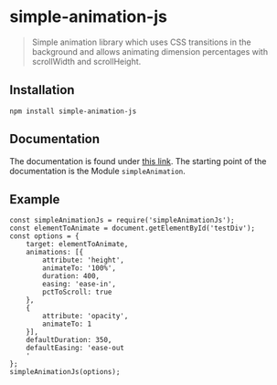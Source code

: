 
# simple-animation-js

> Simple animation library which uses CSS transitions in the background and allows animating dimension percentages with scrollWidth and scrollHeight.

## Installation

    npm install simple-animation-js

## Documentation

The documentation is found under [this link](https://competec.github.io/simple-animation-js).
The starting point of the documentation is the Module `simpleAnimation`.

## Example

    const simpleAnimationJs = require('simpleAnimationJs');
	const elementToAnimate = document.getElementById('testDiv');
	const options = {
		target: elementToAnimate,
		animations: [{
		    attribute: 'height',
		    animateTo: '100%',
		    duration: 400,
		    easing: 'ease-in',
		    pctToScroll: true
	    },
	    {
		    attribute: 'opacity',
		    animateTo: 1
	    }],
	    defaultDuration: 350,
	    defaultEasing: 'ease-out
		'
   	};
   	simpleAnimationJs(options);
